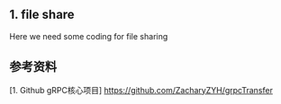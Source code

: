 ## 1. file share

Here we need some coding for file sharing



## 参考资料

[1. Github gRPC核心项目] https://github.com/ZacharyZYH/grpcTransfer

